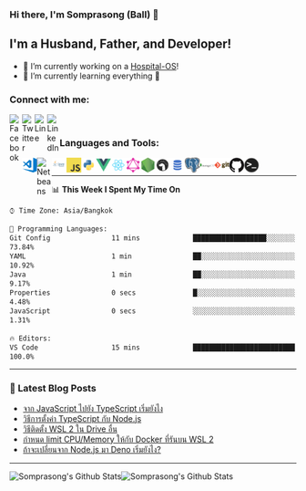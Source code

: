 ### Hi there, I'm Somprasong (Ball) 👋

## I'm a Husband, Father, and Developer!

- 🔭 I’m currently working on a [Hospital-OS][hospitalos]!
- 🌱 I’m currently learning everything 🤣

### Connect with me:

[<img align="left" alt="Facebook" width="22px" src="https://cdn.jsdelivr.net/npm/simple-icons@v3/icons/facebook.svg" />][facebook]
[<img align="left" alt="Twitter" width="22px" src="https://cdn.jsdelivr.net/npm/simple-icons@v3/icons/twitter.svg" />][twitter]
[<img align="left" alt="Line" width="22px" src="https://cdn.jsdelivr.net/npm/simple-icons@v3/icons/line.svg" />][line]
[<img align="left" alt="LinkedIn" width="22px" src="https://cdn.jsdelivr.net/npm/simple-icons@v3/icons/linkedin.svg" />][linkedin]

<br>

### Languages and Tools:

<img align="left" alt="Visual Studio Code" width="26px" src="https://raw.githubusercontent.com/github/explore/80688e429a7d4ef2fca1e82350fe8e3517d3494d/topics/visual-studio-code/visual-studio-code.png" />
<img align="left" alt="Netbeans" width="26px" src="https://user-images.githubusercontent.com/13342959/89266025-964bab00-d65f-11ea-8fd8-ebe73bd6ed02.png" />
<img align="left" alt="Java" width="26px" src="https://raw.githubusercontent.com/github/explore/80688e429a7d4ef2fca1e82350fe8e3517d3494d/topics/java/java.png" />
<img align="left" alt="JavaScript" width="26px" src="https://raw.githubusercontent.com/github/explore/80688e429a7d4ef2fca1e82350fe8e3517d3494d/topics/javascript/javascript.png" />
<img align="left" alt="Python" width="26px" src="https://raw.githubusercontent.com/github/explore/80688e429a7d4ef2fca1e82350fe8e3517d3494d/topics/python/python.png" />
<img align="left" alt="Vue" width="26px" src="https://raw.githubusercontent.com/github/explore/80688e429a7d4ef2fca1e82350fe8e3517d3494d/topics/vue/vue.png" />
<img align="left" alt="React" width="26px" src="https://raw.githubusercontent.com/github/explore/80688e429a7d4ef2fca1e82350fe8e3517d3494d/topics/react/react.png" />
<img align="left" alt="GraphQL" width="26px" src="https://raw.githubusercontent.com/github/explore/80688e429a7d4ef2fca1e82350fe8e3517d3494d/topics/graphql/graphql.png" />
<img align="left" alt="Node.js" width="26px" src="https://raw.githubusercontent.com/github/explore/80688e429a7d4ef2fca1e82350fe8e3517d3494d/topics/nodejs/nodejs.png" />
<img align="left" alt="Deno" width="26px" src="https://raw.githubusercontent.com/github/explore/361e2821e2dea67711cde99c9c40ed357061cf27/topics/deno/deno.png" />
<img align="left" alt="SQL" width="26px" src="https://raw.githubusercontent.com/github/explore/80688e429a7d4ef2fca1e82350fe8e3517d3494d/topics/sql/sql.png" />
<img align="left" alt="MySQL" width="26px" src="https://raw.githubusercontent.com/github/explore/80688e429a7d4ef2fca1e82350fe8e3517d3494d/topics/postgresql/postgresql.png" />
<img align="left" alt="MongoDB" width="26px" src="https://raw.githubusercontent.com/github/explore/80688e429a7d4ef2fca1e82350fe8e3517d3494d/topics/mongodb/mongodb.png" />
<img align="left" alt="Git" width="26px" src="https://raw.githubusercontent.com/github/explore/80688e429a7d4ef2fca1e82350fe8e3517d3494d/topics/git/git.png" />
<img align="left" alt="GitHub" width="26px" src="https://raw.githubusercontent.com/github/explore/78df643247d429f6cc873026c0622819ad797942/topics/github/github.png" />
<img align="left" alt="HTML5" width="26px" src="https://raw.githubusercontent.com/github/explore/80688e429a7d4ef2fca1e82350fe8e3517d3494d/topics/terminal/terminal.png" />

<br>

---

<!--START_SECTION:waka-->
📊 **This Week I Spent My Time On** 

```text
⌚︎ Time Zone: Asia/Bangkok

💬 Programming Languages: 
Git Config               11 mins             ██████████████████░░░░░░░   73.84% 
YAML                     1 min               ██░░░░░░░░░░░░░░░░░░░░░░░   10.92% 
Java                     1 min               ██░░░░░░░░░░░░░░░░░░░░░░░   9.17% 
Properties               0 secs              █░░░░░░░░░░░░░░░░░░░░░░░░   4.48% 
JavaScript               0 secs              ░░░░░░░░░░░░░░░░░░░░░░░░░   1.31%

🔥 Editors: 
VS Code                  15 mins             █████████████████████████   100.0%

```


<!--END_SECTION:waka-->

---

### 📕 Latest Blog Posts

<!-- BLOG-POST-LIST:START -->
- [จาก JavaScript ไปยัง TypeScript เริ่มยังไง](https://dev.to/somprasongd/javascript-typescript-4ffj)
- [วิธีการตั้งค่า TypeScript กับ Node.js](https://dev.to/somprasongd/typescript-node-js-jb7)
- [วิธีติดตั้ง WSL 2 ใน Drive อื่น](https://dev.to/somprasongd/wsl-2-drive-49g4)
- [กำหนด limit CPU/Memory ให้กับ Docker ที่รันบน WSL 2](https://dev.to/somprasongd/limit-cpu-memory-docker-wsl-2-4ap9)
- [ถ้าจะเปลี่ยนจาก Node.js มา Deno เริ่มยังไง?](https://dev.to/somprasongd/node-js-deno-16b6)
<!-- BLOG-POST-LIST:END -->

---

<!-- ### 📺 Latest YouTube Videos -->
<!-- YOUTUBE:START -->
<!-- YOUTUBE:END -->
<!-- --- -->

<img align="left" alt="Somprasong's Github Stats" src="https://github-readme-stats.vercel.app/api?username=somprasongd&show_icons=true&hide_border=false" />
<img align="left" alt="Somprasong's Github Stats" src="https://github-readme-stats.vercel.app/api/top-langs/?username=somprasongd" />
<!--<img align="left" alt="Somprasong's Wakatime Stats" src="https://github-readme-stats.vercel.app/api/wakatime?username=somprasongd" />-->


[hospitalos]: http://www.hospital-os.com/
[facebook]: https://www.facebook.com/somprasongds
[twitter]: https://twitter.com/somprasongd
[line]: https://line.me/ti/p/fbnct66qvo
[linkedin]: www.linkedin.com/in/somprasongd

[github-readme-stats]: https://github.com/anuraghazra/github-readme-stats
[blog-post-workflow]: https://github.com/gautamkrishnar/blog-post-workflow





